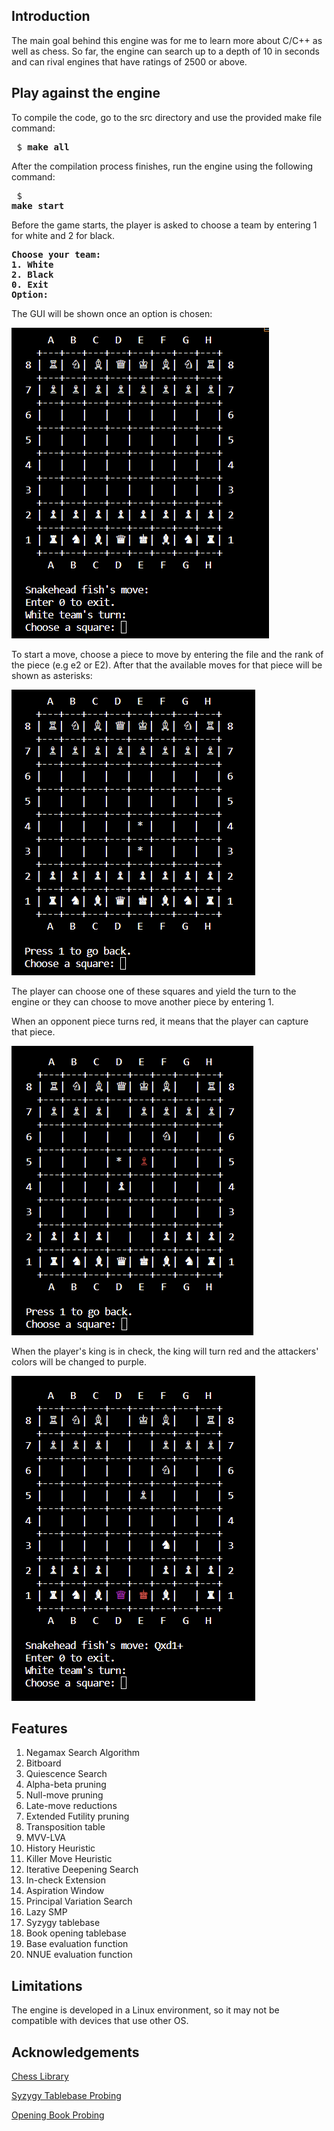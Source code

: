 ## Introduction
The main goal behind this engine was for me to learn more about C/C++ as well as chess. So far, the engine can search up to a depth of 10 in seconds and can rival engines that have ratings of 2500 or above. 

## Play against the engine
To compile the code, go to the src directory and use the provided make file command: <pre> $ <b>make all</b> </pre>
After the compilation process finishes, run the engine using the following command: <pre> $ <b>make start</b> </pre>

Before the game starts, the player is asked to choose a team by entering 1 for white and 2 for black.
<pre>
<b>Choose your team:
1. White
2. Black
0. Exit
Option:</b> </pre>

The GUI will be shown once an option is chosen:

![GUI 1](img/gui_1.png)

To start a move, choose a piece to move by entering the file and the rank of the piece (e.g e2 or E2). After that the available moves for that piece will be shown as asterisks:

![GUI 2](img/gui_2.png)

The player can choose one of these squares and yield the turn to the engine or they can choose to move another piece by entering 1.

When an opponent piece turns red, it means that the player can capture that piece.

![GUI Capture](img/capture.png)

When the player's king is in check, the king will turn red and the attackers' colors will be changed to purple.

![GUI In Check](img/in_check.png)

## Features
1. Negamax Search Algorithm
2. Bitboard
3. Quiescence Search
4. Alpha-beta pruning
5. Null-move pruning
6. Late-move reductions
7. Extended Futility pruning
8. Transposition table
9. MVV-LVA
10. History Heuristic
11. Killer Move Heuristic
12. Iterative Deepening Search
13. In-check Extension
14. Aspiration Window
15. Principal Variation Search
16. Lazy SMP
17. Syzygy tablebase
18. Book opening tablebase
19. Base evaluation function
20. NNUE evaluation function

## Limitations
The engine is developed in a Linux environment, so it may not be compatible with devices that use other OS.

## Acknowledgements
[Chess Library](https://github.com/Disservin/chess-library)

[Syzygy Tablebase Probing](https://github.com/jdart1/Fathom)

[Opening Book Probing](https://www.youtube.com/watch?v=eGGL_9_qduI&t=527s&ab_channel=BluefeverSoftware)
